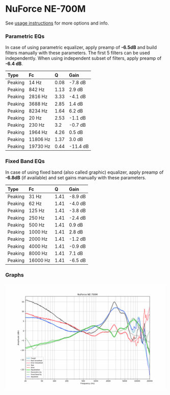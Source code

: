 # NuForce NE-700M
See [usage instructions](https://github.com/jaakkopasanen/AutoEq#usage) for more options and info.

### Parametric EQs
In case of using parametric equalizer, apply preamp of **-6.5dB** and build filters manually
with these parameters. The first 5 filters can be used independently.
When using independent subset of filters, apply preamp of **-6.4 dB**.

| Type    | Fc       |    Q | Gain     |
|:--------|:---------|:-----|:---------|
| Peaking | 14 Hz    | 0.08 | -7.8 dB  |
| Peaking | 842 Hz   | 1.13 | 2.9 dB   |
| Peaking | 2816 Hz  | 3.33 | -4.1 dB  |
| Peaking | 3688 Hz  | 2.85 | 1.4 dB   |
| Peaking | 8234 Hz  | 1.64 | 6.2 dB   |
| Peaking | 20 Hz    | 2.53 | -1.1 dB  |
| Peaking | 230 Hz   | 3.2  | -0.7 dB  |
| Peaking | 1964 Hz  | 4.26 | 0.5 dB   |
| Peaking | 11806 Hz | 1.37 | 3.0 dB   |
| Peaking | 19730 Hz | 0.44 | -11.4 dB |

### Fixed Band EQs
In case of using fixed band (also called graphic) equalizer, apply preamp of **-6.8dB**
(if available) and set gains manually with these parameters.

| Type    | Fc       |    Q | Gain    |
|:--------|:---------|:-----|:--------|
| Peaking | 31 Hz    | 1.41 | -8.9 dB |
| Peaking | 62 Hz    | 1.41 | -4.0 dB |
| Peaking | 125 Hz   | 1.41 | -3.8 dB |
| Peaking | 250 Hz   | 1.41 | -2.4 dB |
| Peaking | 500 Hz   | 1.41 | 0.9 dB  |
| Peaking | 1000 Hz  | 1.41 | 2.8 dB  |
| Peaking | 2000 Hz  | 1.41 | -1.2 dB |
| Peaking | 4000 Hz  | 1.41 | -0.9 dB |
| Peaking | 8000 Hz  | 1.41 | 7.1 dB  |
| Peaking | 16000 Hz | 1.41 | -6.5 dB |

### Graphs
![](./NuForce%20NE-700M.png)